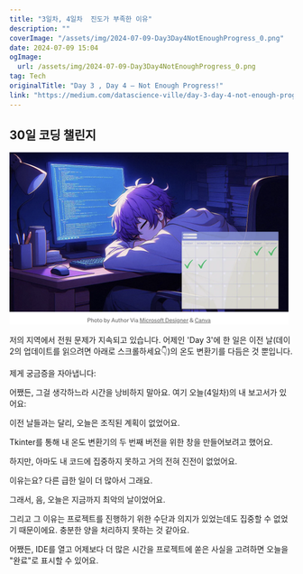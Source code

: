 ```yaml
---
title: "3일차, 4일차  진도가 부족한 이유"
description: ""
coverImage: "/assets/img/2024-07-09-Day3Day4NotEnoughProgress_0.png"
date: 2024-07-09 15:04
ogImage: 
  url: /assets/img/2024-07-09-Day3Day4NotEnoughProgress_0.png
tag: Tech
originalTitle: "Day 3 , Day 4 — Not Enough Progress!"
link: "https://medium.com/datascience-ville/day-3-day-4-not-enough-progress-bc496f2632b7"
---
```



## 30일 코딩 챌린지

![이미지](/assets/img/2024-07-09-Day3Day4NotEnoughProgress_0.png)

저의 지역에서 전원 문제가 지속되고 있습니다. 어제인 'Day 3'에 한 일은 이전 날(데이 2의 업데이트를 읽으려면 아래로 스크롤하세요👇)의 온도 변환기를 다듬은 것 뿐입니다.

제게 궁금증을 자아냅니다:

<!-- TIL 수평 -->
<ins class="adsbygoogle"
     style="display:block"
     data-ad-client="ca-pub-4877378276818686"
     data-ad-slot="1549334788"
     data-ad-format="auto"
     data-full-width-responsive="true"></ins>
<script>
(adsbygoogle = window.adsbygoogle || []).push({});
</script>

어쨌든, 그걸 생각하느라 시간을 낭비하지 말아요. 여기 오늘(4일차)의 내 보고서가 있어요:

이전 날들과는 달리, 오늘은 조직된 계획이 없었어요.

Tkinter를 통해 내 온도 변환기의 두 번째 버전을 위한 창을 만들어보려고 했어요.

하지만, 아마도 내 코드에 집중하지 못하고 거의 전혀 진전이 없었어요.

<!-- TIL 수평 -->
<ins class="adsbygoogle"
     style="display:block"
     data-ad-client="ca-pub-4877378276818686"
     data-ad-slot="1549334788"
     data-ad-format="auto"
     data-full-width-responsive="true"></ins>
<script>
(adsbygoogle = window.adsbygoogle || []).push({});
</script>

이유는요? 다른 급한 일이 더 많아서 그래요.

그래서, 음, 오늘은 지금까지 최악의 날이었어요.

그리고 그 이유는 프로젝트를 진행하기 위한 수단과 의지가 있었는데도 집중할 수 없었기 때문이에요. 충분한 양을 처리하지 못하는 것 같아요.

어쨌든, IDE를 열고 어제보다 더 많은 시간을 프로젝트에 쏟은 사실을 고려하면 오늘을 "완료"로 표시할 수 있어요.